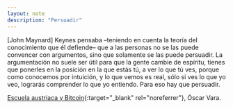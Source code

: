 ```yaml
---
layout: note
description: "Persuadir"
---
```


[John Maynard] Keynes pensaba –teniendo en cuenta la teoría del conocimiento
que él defiende– que a las personas no se las puede convencer con argumentos,
sino que solamente se las puede persuadir. La argumentación no suele ser útil
para que la gente cambie de espíritu, tienes que ponerles en la posición en la
que estás tú, a ver lo que tú ves, porque como conocemos por intuición, y lo
que vemos es real, sólo si ves lo que yo veo, lograrás comprender lo que yo
entiendo. Para eso hay que persuadir.

[Escuela austriaca y Bitcoin][1]{:target="_blank" rel="noreferrer"}, Óscar Vara.


[1]: https://youtu.be/kjv_br5LiDg?t=7379
